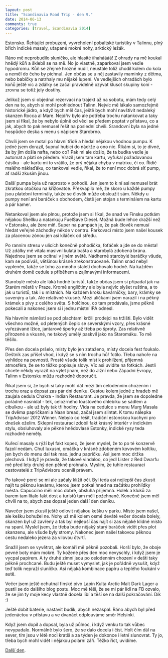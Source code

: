 ```yaml
---
layout: post
title: "Scandinavia Road Trip - den 9."
date: 2014-06-13
comments: true
categories: [travel, Scandinavia 2014]
---
```


Estonsko. Řehtající probuzení, vyvrcholení pobaltské turistiky v Talinnu, plný břich indické masaly, uťapané mokré nohy, arktický ležák.

<!--more-->

Ráno mě neprobudilo sluníčko, ale hlasité ííhaháááá! Z ohrady na mě koukal hnědý kůň a šklebil se na mě. No jo vlastně, zaparkoval jsem vedle hypodromu. Kůň se zřejmě hrozně nudil, neustále toliž chodil kolem do kola a neměl do čeho by píchnul. Jen občas se u něj zastavily maminky z dětma, nebo babičky a natrhaly mu nějaké lupení. Ve vedlejších ohradách bylo koňů ještě víc a zdálky se začal pravidelně ozývat klusot skupiny koní - zrovna se totiž jely dostihy.

Jelikož jsem si objednal rezervaci na trajekt až na sobotu, mám tedy celý den na to, abych si mohl prohlédnout Talinn. Nejvíc mě lákalo samozřejmě historické jádro, a když bych měl čas, ještě bych mohl navštívit nedaleký skanzen Rocca al Mare. Nejdřív bylo ale potřeba trochu natankovat a taky jsem si říkal, že by nebylo úplně od věci se předem poptat v přístavu, co a jak, abych to pak nemusel řešit na poslední chvíli. Srandovní byla na jedné hospůdce deska s menu s nápisem Starobrno.

Chvíli jsem se motal po hlavní třídě a hledal nějakou vhodnou pumpu. K jedné jsem dorazil, šupnul hubici do nádrže a ono nic. Říkám si, to je divné, že by jim došla nafta, nebo co? Pak mi ale došlo, že ta budka vedle je automat a platí se předem. Vrazil jsem tam kartu, vyťukal požadovanou částku - ale kartu mi to vrátilo, že prý nějaká chyba v matrixu, či co. Řidič malého náklaďáku, co tankoval vedle, říkal, že to není moc dobrá síť pump, ať radši zkusím jinou.

Další pumpa byla už naprosto v pohodě. Jen jsem to k ní asi nemusel brát zkratkou otočkou na křižovatce. Překvapilo mě, že skoro u každé pumpy jsou platební terminály, takže se člověk může obsloužit sám. Někdy u pumpy není ani baráček s obchodem, čistě jen stojan s terminálem na kartu a pár kamer.

Netankoval jsem ale plnou, protože jsem si říkal, že snad ve Finsku potkám nějakou Shellku a natankuju FuelSave Diesel. Možná bude lehce dražší než v Estonsku, ale žere míň. Super na pumpách je, že pak člověk nemusí hledat veřejné záchodky někde v centru. Parkovací místo jsem našel kousek za placenou zónou jen asi kiláček od středu.

Po ranním stresu v ulicích konečně pohodička, foťáček a jde se do města! Už zdálky mě vítala masivní kulatá bašta a starobylá zdobená brána. Najednou jsem se ocitnul v jiném světě. Nádherné starobylé baráčky všude, kam se podíváš, většinou krásně zrekonstruované. Talinn snad nebyl vypleněn, takže se toho za mnoho staletí dochovalo hodně. Na každém druhém domě cedule s příběhem a zajímavými informacemi.

Starobylé město ale láká hodně turistů, takže občas jsem si připadal jak na Starém městě v Praze. Kromě angličtiny ale byla nejvíc slyšet ruština, a to jak u turistů, tak i u místních. Na každém kroku kavárničky, bary, krámky se suvenýry a tak. Ale relativně vkusné. Mezi uličkami jsem narazil i na pěkný krámek s pivy z celého světa. S holčinou, co tam prodávala, jsme pěkně pokecali a nakonec jsem si i jednu místní IPA odnesl.

Na hlavním náměstí se pod plachtami krčili prodejci na tržišti. Bylo vidět všechno možné, od pletených čepic se severskými vzory, přes krásné vyřezávané lžíce, jantarové šperky až třeba po šproty. Zas relativně přirozené a vkusné, ne takový umělý paskvil jako na Staromáku. To mě těšilo.

Přes den docela pršelo, místy bylo jen zataženo, místy docela fest foukalo. Deštník zas přišel vhod, i když se s ním trochu hůř fotilo. Třeba nahoře na vyhlídce na pevnosti. Prostě všude tolik míst k prohlížení, příjemná atmosféra, že se to těžko popisuje slovy. Víc asi uvidíte na fotkách. Jestli chcete někdy vyrazit na výlet jinam, než do Jižní nebo Západní Evropy, Talinn v Estonsku můžu rozhodně doporučit.

Říkal jsem si, že bych si taky mohl dát mezi tím celodenním chozením i trochu oraz a dopsat zas pár dní deníku. Cestou kolem jedné z hradeb mě zaujala cedula Chakra - Indian Restaurant. Je pravda, že jsem se dopoledne pořádně nasnídal - tek, celozrného toastového chlebíku se sádlem a cibulkou - ale už byly tak tři hodiny. Vida na cedulce s menu Murg Masala se dvěma papričkami a Naan bread, začal jsem slintat. K tomu nálepka TripAdvisor 2012 Winner. Nebylo co řešit, tradiční estonskou kuchyni pro dnešek oželím. Sklepní restauraci zdobil fakt krásný interiér v indickém stylu, obsluhovaly ale pěkné hnědovlasé Estonky, indické rysy teda rozhodně neměly.

Kuřecí masaly s rýží byl fakt kopec, že jsem myslel, že to po té konzervě fazolí nedám. Chuť luxusní, omáčka v krásně zdobeném kovovém koltíku, jen bych do menu dal tak max. jednu papričku. Asi jsem moc držka plechová. I když je pravda, že takové vindaloo, co jedl Lister z Red Dwarfu mě před lety druhý den pěkně prohnalo. Myslím, že tuhle restauraci cestovatelé z TripAdvisoru ocenili právem.

Po takové porci se mi ale začaly klížit oči. Byl teda asi nejlepší čas zkusit najít tu pěknou kavárnu, kterou jsem potkal hned na začátku prohlídky města. Capuccino měli moc dobré, obsluha příjemná. Holek a kluků za barem tam lítalo fakt dost a turistů tam měli požehnaně. Konečně jsem měl chvíli na to, abych zas dopsal jeden další den deníku.

Navečer jsem zkusil ještě odlovit nějakou kešku v parku. Místo jsem našel, ale kešku bohužel ne. Nohy už mě kolem osmé deváté večer docela bolely, skanzen byl už zavřený a tak byl nejlepší čas najít si zas nějaké klidné místo na spaní. Myslel jsem, že třeba bude nějaký starý baráček vidět přes plot skanzenu, ale všude byly stromy. Nakonec jsem našel takovou pěknou cestu nedaleko jezera za vilovou čtvrtí.

Snažil jsem se vyvětrat, ale komáři mě pěkně pozobali. Horší bylo, že oboje pevné boty mám mokré. Ty kožené přes den moc nevyschly, i když jsem je vycpal papírem. A ty druhé zimní jsou po celodenním chození v dešti taky pěkně prochcané. Budu ještě muset vymyslet, jak je pořádně vysušit, když teď tolik nepraží sluníčko. Asi nějaká kombinace papíru a teplého foukání v autě.

Večer jsem ještě ochutnal finské pivo Lapin Kulta Arctic Malt Dark Lager a pustil se do dalšího blog postu. Moc mě těší, že se mi pár lidí na FB ozvalo, že se jim ty moje kecy vlastně docela líbí a těší se na další pokračování. Dík :)

Ještě dobít baterie, nastavit budík, abych nezaspal. Ráno abych byl před jedenáctou v přístavu a ve dvanáct odplouváme směr Helsinki.

Když jsem dopil a dopsal, byla už půlnoc, i když venku to tak vůbec nevypadalo. Normálně bylo šero, že se dalo docela i číst. Holt čím dál na sever, tím jsou v létě noci kratší a za týden je dokonce i letní slunovrat. Ty jo, třeba bych mohl vidět i nějakou polární záři. Těžko říct, uvidíme.

[Další den](/blog/2014/scandinavia-road-trip-day-10/).

